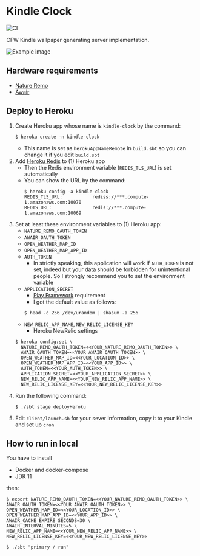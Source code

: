 Kindle Clock
=====================================

![CI](https://github.com/y-yu/kindle-clock/workflows/CI/badge.svg)

CFW Kindle wallpaper generating server implementation.

![Example image](https://y-yu.github.io/kindle-clock/example.jpg)

## Hardware requirements

- [Nature Remo](https://en.nature.global/products/)
- [Awair](https://www.getawair.com/home/element)

## Deploy to Heroku

1. Create Heroku app whose name is `kindle-clock` by the command:
    ```console
    $ heroku create -n kindle-clock
    ```
    - This name is set as `herokuAppNameRemote` in `build.sbt` so you can change it if you edit `build.sbt`
2. Add [Heroku Redis](https://elements.heroku.com/addons/heroku-redis) to (1) Heroku app
    - Then the Redis environment variable (`REDIS_TLS_URL`) is set automatically
    - You can show the URL by the command:
      ```console
      $ heroku config -a kindle-clock
      REDIS_TLS_URL:           rediss://***.compute-1.amazonaws.com:10070
      REDIS_URL:               redis://***.compute-1.amazonaws.com:10069
      ```
3. Set at least these environment variables to (1) Heroku app:
    - `NATURE_REMO_OAUTH_TOKEN`
    - `AWAIR_OAUTH_TOKEN`
    - `OPEN_WEATHER_MAP_ID`
    - `OPEN_WEATHER_MAP_APP_ID`
    - `AUTH_TOKEN`
        - In strictly speaking, this application will work if `AUTH_TOKEN` is not set, indeed but your data should be forbidden for unintentional people. So I strongly recommend you to set the environment variable
    - `APPLICATION_SECRET`
        - [Play Framework](https://www.playframework.com/) requirement
        - I got the default value as follows: 
        ```console
        $ head -c 256 /dev/urandom | shasum -a 256
        ```
    - `NEW_RELIC_APP_NAME`, `NEW_RELIC_LICENSE_KEY`
        - Heroku NewRelic settings 
   ```console
   $ heroku config:set \
     NATURE_REMO_OAUTH_TOKEN=<<YOUR_NATURE_REMO_OAUTH_TOKEN>> \
     AWAIR_OAUTH_TOKEN=<<YOUR_AWAIR_OAUTH_TOKEN>> \
     OPEN_WEATHER_MAP_ID=<<YOUR_LOCATION_ID>> \
     OPEN_WEATHER_MAP_APP_ID=<<YOUR_APP_ID>> \
     AUTH_TOKEN=<<YOUR_AUTH_TOKEN>> \
     APPLICATION_SECRET=<<YOUR_APPLICATION_SECRET>> \
     NEW_RELIC_APP_NAME=<<YOUR_NEW_RELIC_APP_NAME>> \
     NEW_RELIC_LICENSE_KEY=<<YOUR_NEW_RELIC_LICENSE_KEY>>
   ```
4. Run the following command:
   ```console
   $ ./sbt stage deployHeroku
   ```
5. Edit `client/launch.sh` for your sever information, copy it to your Kindle and set up `cron`

## How to run in local

You have to install

- Docker and docker-compose
- JDK 11

then:

```console
$ export NATURE_REMO_OAUTH_TOKEN=<<YOUR_NATURE_REMO_OAUTH_TOKEN>> \
AWAIR_OAUTH_TOKEN=<<YOUR_AWAIR_OAUTH_TOKEN>> \
OPEN_WEATHER_MAP_ID=<<YOUR_LOCATION_ID>> \
OPEN_WEATHER_MAP_APP_ID=<<YOUR_APP_ID>> \
AWAIR_CACHE_EXPIRE_SECONDS=30 \
AWAIR_INTERVAL_MINUTES=5 \
NEW_RELIC_APP_NAME=<<YOUR_NEW_RELIC_APP_NAME>> \
NEW_RELIC_LICENSE_KEY=<<YOUR_NEW_RELIC_LICENSE_KEY>>

$ ./sbt "primary / run"
```
